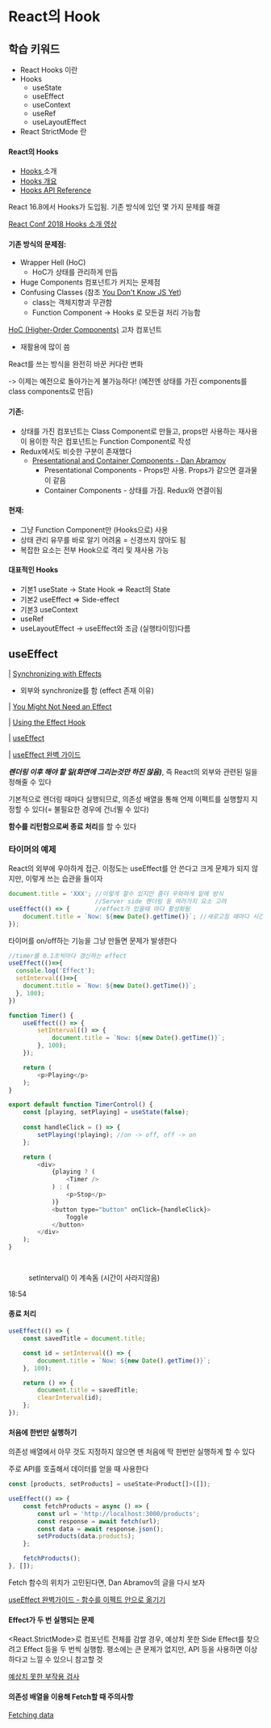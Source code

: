 # React의 Hook

## 학습 키워드

* React Hooks 이란
* Hooks
  * useState
  * useEffect
  * useContext
  * useRef
  * useLayoutEffect
* React StrictMode 란

#### React의 Hooks

* [Hooks ](https://ko.reactjs.org/docs/hooks-intro.html)소개
* [Hooks 개요](https://ko.reactjs.org/docs/hooks-overview.html)
* [Hooks API Reference](https://ko.reactjs.org/docs/hooks-reference.html)

React 16.8에서 Hooks가 도입됨. 기존 방식에 있던 몇 가지 문제를 해결

[React Conf 2018 Hooks 소개 영상](https://www.youtube.com/watch?v=dpw9EHDh2bM)

#### 기존 방식의 문제점:

* Wrapper Hell (HoC)
  * HoC가 상태를 관리하게 만듬
* Huge Components 컴포넌트가 커지는 문제점&#x20;
* Confusing Classes (참조 [You Don't Know JS Yet](https://github.com/getify/You-Dont-Know-JS))
  * class는 객체지향과 무관함
  * Function Component -> Hooks 로 모든걸 처리 가능함

[HoC (Higher-Order Components)](https://ko.reactjs.org/docs/higher-order-components.html) 고차 컴포넌트

* 재활용에 많이 씀

React를 쓰는 방식을 완전히 바꾼 커다란 변화

&#x20;  \-> 이제는 예전으로 돌아가는게 불가능하다! (예전엔  상태를 가진 components를 class components로 만듬)

#### 기존:

* 상태를 가진 컴포넌트는 Class Component로 만들고, props만 사용하는 재사용이 용이한 작은 컴포넌트는 Function Component로 작성
* Redux에서도 비슷한 구분이 존재했다
  * [Presentational and Container Components - Dan Abramov](https://medium.com/@dan\_abramov/smart-and-dumb-components-7ca2f9a7c7d0)
    * Presentational Components - Props만 사용. Props가 같으면 결과물이 같음
    * Container Components - 상태를 가짐. Redux와 연결이됨

#### 현재:

* 그냥 Function Component만 (Hooks으로) 사용
* 상태 관리 유무를 바로 알기 어려움 = 신경쓰지 않아도 됨
* 복잡한 요소는 전부 Hook으로 격리 및 재사용 가능

#### 대표적인 Hooks

* 기본1  useState -> State Hook => React의 State
* 기본2 useEffect => Side-effect
* 기본3 useContext
* useRef
* useLayoutEffect -> useEffect와 조금 (실행타이밍)다름

## useEffect

\| [Synchronizing with Effects](https://react.dev/learn/synchronizing-with-effects)

* 외부와 synchronize를 함 (effect 존재 이유)

\| [You Might Not Need an Effect](https://react.dev/learn/you-might-not-need-an-effect)

\| [Using the Effect Hook](https://ko.reactjs.org/docs/hooks-effect.html)

\| [useEffect](https://react.dev/reference/react/useEffect)

\| [useEffect 완벽 가이드](https://overreacted.io/ko/a-complete-guide-to-useeffect/)

_**렌더링 이후 해야 할 일(화면에 그리는것만 하진 않음)**_, 즉 React의 외부와 관련된 일을 정해줄 수 있다

기본적으로 렌더링 때마다 실행되므로, 의존성 배열을 통해 언제 이펙트를 실행할지 지정할 수 있다(= 불필요한 경우에 건너뛸 수 있다)

**함수를 리턴함으로써 종료 처리**를 할 수 있다

### 타이머의 예제

React의 외부에 우아하게 접근. 이정도는 useEffect를 안 쓴다고 크게 문제가 되지 않지만, 이렇게 쓰는 습관을 들이자

```javascript
document.title = 'XXX'; //이렇게 할수 있지만 좀더 우와하게 밑에 방식
                        //Server side 랜더링 등 여러가지 요소 고려
useEffect(() => {       //effect가 있을때 마다 활성화됨
	document.title = `Now: ${new Date().getTime()}`; //새로고침 때마다 시간업데이트
});
```

타이머를 on/off하는 기능을 그냥 만들면 문제가 발생한다

```javascript
//timer를 0.1초씩마다 갱신하는 effect
useEffect(()=>{
  console.log('Effect');
  setInterval(()=>{
    document.title = `Now: ${new Date().getTime()}`;
  }, 100);
})

function Timer() {
	useEffect(() => {
		setInterval(() => {
			document.title = `Now: ${new Date().getTime()}`;
		}, 100);
	});

	return (
		<p>Playing</p>
	);
}

export default function TimerControl() {
	const [playing, setPlaying] = useState(false);
	
	const handleClick = () => {
		setPlaying(!playing); //on -> off, off -> on
	};

	return (
		<div>
			{playing ? (
				<Timer />
			) : (
				<p>Stop</p>
			)}
			<button type="button" onClick={handleClick}>
				Toggle
			</button>
		</div>
	);
}
```

<figure><img src="../.gitbook/assets/image (24) (1).png" alt=""><figcaption></figcaption></figure>

<figure><img src="../.gitbook/assets/image (6).png" alt=""><figcaption><p>setInterval() 이 계속돔 (시간이 사라지않음)</p></figcaption></figure>

18:54

#### 종료 처리

```javascript
useEffect(() => {
	const savedTitle = document.title;

	const id = setInterval(() => {
		document.title = `Now: ${new Date().getTime()}`;
	}, 100);

	return () => {
		document.title = savedTitle;
		clearInterval(id);
	};
});
```

#### 처음에 한번만 실행하기

의존성 배열에서 아무 것도 지정하지 않으면 맨 처음에 딱 한번만 실행하게 할 수 있다

주로 API를 호출해서 데이터를 얻을 때 사용한다

```javascript
const [products, setProducts] = useState<Product[]>([]);

useEffect(() => {
	const fetchProducts = async () => {
		const url = 'http://localhost:3000/products';
		const response = await fetch(url);
		const data = await response.json();
		setProducts(data.products);
	};

	fetchProducts();
}, []);
```

Fetch 함수의 위치가 고민된다면, Dan Abramov의 글을 다시 보자

[useEffect 완벽가이드 - 함수를 이펙트 안으로 옮기기](https://overreacted.io/ko/a-complete-guide-to-useeffect/#%ED%95%A8%EC%88%98%EB%A5%BC-%EC%9D%B4%ED%8E%99%ED%8A%B8-%EC%95%88%EC%9C%BC%EB%A1%9C-%EC%98%AE%EA%B8%B0%EA%B8%B0)

#### Effect가 두 번 실행되는 문제

\<React.StrictMode>로 컴포넌트 전체를 감쌀 경우, 예상치 못한 Side Effect를 찾으려고 Effect 등을 두 번씩 실행함. 평소에는 큰 문제가 없지만, API 등을 사용하면 이상하다고 느낄 수 있으니 참고할 것

[예상치 못한 부작용 검사](https://ko.reactjs.org/docs/strict-mode.html#detecting-unexpected-side-effects)

#### 의존성 배열을 이용해 Fetch할 때 주의사항

[Fetching data](https://beta.reactjs.org/learn/synchronizing-with-effects#fetching-data)



